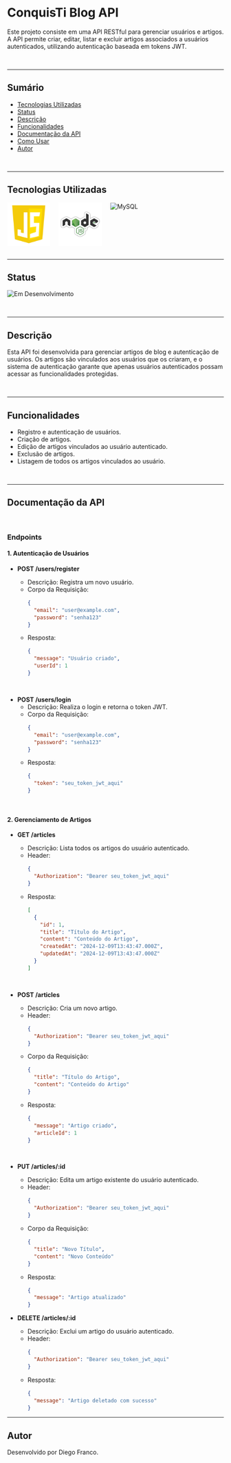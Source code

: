 # ConquisTi Blog API

Este projeto consiste em uma API RESTful para gerenciar usuários e artigos. A API permite criar, editar, listar e excluir artigos associados a usuários autenticados, utilizando autenticação baseada em tokens JWT.

<br>

---

## Sumário

- [Tecnologias Utilizadas](#tecnologias-utilizadas)
- [Status](#status)
- [Descrição](#descrição)
- [Funcionalidades](#funcionalidades)
- [Documentação da API](#documentação-da-api)
- [Como Usar](#como-usar)
- [Autor](#autor)

<br>

---

## Tecnologias Utilizadas

<div style="display: flex; flex-direction: row;">
  <div style="margin-right: 20px; display: flex; justify-content: flex-start;">
    <img src="images/js.png" alt="JavaScript" width="100"/>
  </div>
  <div style="margin-right: 20px; display: flex; justify-content: flex-start;">
    <img src="images/node.png" alt="Node.js" width="100"/>
  </div>
  <div style="margin-right: 20px; display: flex; justify-content: flex-start;">
    <img src="images/mysql.png" alt="MySQL" width="100"/>
  </div>
</div>

<br>

---

## Status

![Em Desenvolvimento](http://img.shields.io/static/v1?label=STATUS&message=EM%20DESENVOLVIMENTO&color=RED&style=for-the-badge)

<br>

---

## Descrição

Esta API foi desenvolvida para gerenciar artigos de blog e autenticação de usuários. Os artigos são vinculados aos usuários que os criaram, e o sistema de autenticação garante que apenas usuários autenticados possam acessar as funcionalidades protegidas.

<br>

---

## Funcionalidades

- Registro e autenticação de usuários.
- Criação de artigos.
- Edição de artigos vinculados ao usuário autenticado.
- Exclusão de artigos.
- Listagem de todos os artigos vinculados ao usuário.

<br>

---

## Documentação da API

<br>

### **Endpoints**

#### **1. Autenticação de Usuários**

- **POST /users/register**

  - Descrição: Registra um novo usuário.
  - Corpo da Requisição:
    ```json
    {
      "email": "user@example.com",
      "password": "senha123"
    }
    ```
  - Resposta:
    ```json
    {
      "message": "Usuário criado",
      "userId": 1
    }
    ```

<br>

- **POST /users/login**
  - Descrição: Realiza o login e retorna o token JWT.
  - Corpo da Requisição:
    ```json
    {
      "email": "user@example.com",
      "password": "senha123"
    }
    ```
  - Resposta:
    ```json
    {
      "token": "seu_token_jwt_aqui"
    }
    ```

<br>

#### **2. Gerenciamento de Artigos**

- **GET /articles**

  - Descrição: Lista todos os artigos do usuário autenticado.
  - Header:
    ```json
    {
      "Authorization": "Bearer seu_token_jwt_aqui"
    }
    ```
  - Resposta:
    ```json
    [
      {
        "id": 1,
        "title": "Título do Artigo",
        "content": "Conteúdo do Artigo",
        "createdAt": "2024-12-09T13:43:47.000Z",
        "updatedAt": "2024-12-09T13:43:47.000Z"
      }
    ]
    ```

<br>

- **POST /articles**

  - Descrição: Cria um novo artigo.
  - Header:
    ```json
    {
      "Authorization": "Bearer seu_token_jwt_aqui"
    }
    ```
  - Corpo da Requisição:
    ```json
    {
      "title": "Título do Artigo",
      "content": "Conteúdo do Artigo"
    }
    ```
  - Resposta:
    ```json
    {
      "message": "Artigo criado",
      "articleId": 1
    }
    ```

<br>

- **PUT /articles/:id**

  - Descrição: Edita um artigo existente do usuário autenticado.
  - Header:
    ```json
    {
      "Authorization": "Bearer seu_token_jwt_aqui"
    }
    ```
  - Corpo da Requisição:
    ```json
    {
      "title": "Novo Título",
      "content": "Novo Conteúdo"
    }
    ```
  - Resposta:
    ```json
    {
      "message": "Artigo atualizado"
    }
    ```

- **DELETE /articles/:id**
  - Descrição: Exclui um artigo do usuário autenticado.
  - Header:
    ```json
    {
      "Authorization": "Bearer seu_token_jwt_aqui"
    }
    ```
  - Resposta:
    ```json
    {
      "message": "Artigo deletado com sucesso"
    }
    ```

---

## Autor

Desenvolvido por Diego Franco.

